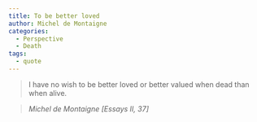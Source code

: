 ```yaml
---
title: To be better loved
author: Michel de Montaigne
categories:
  - Perspective
  - Death
tags:
  - quote
---
```


> I have no wish to be better loved or better valued when dead than when alive.

> <cite>Michel de Montaigne [Essays II, 37]</cite>
